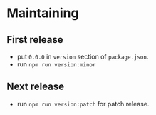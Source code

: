 # Maintaining

## First release

- put `0.0.0` in `version` section of `package.json`.
- run `npm run version:minor`

## Next release

- run `npm run version:patch` for patch release.

